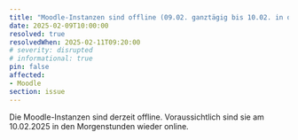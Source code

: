 ```yaml
---
title: "Moodle-Instanzen sind offline (09.02. ganztägig bis 10.02. in den Morgenstunden)"
date: 2025-02-09T10:00:00
resolved: true
resolvedWhen: 2025-02-11T09:20:00
# severity: disrupted
# informational: true
pin: false
affected:
- Moodle
section: issue
---
```


Die Moodle-Instanzen sind derzeit offline. Voraussichtlich sind sie am 10.02.2025 in den Morgenstunden wieder online. 